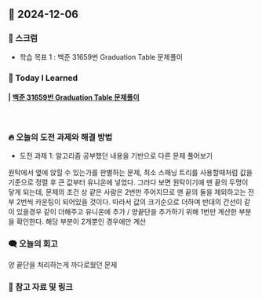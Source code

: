 ## 📆 2024-12-06

### 🔔 스크럼

- 학습 목표 1 : 백준 31659번 Graduation Table 문제풀이
  <br/>


### 🚀 Today I Learned


#### | [백준 31659번 Graduation Table 문제풀이](https://github.com/availrum/newb/blob/main/graduationtable.cpp)

<br/>

### 🔥 오늘의 도전 과제와 해결 방법

- 도전 과제 1: 알고리즘 공부했던 내용을 기반으로 다른 문제 풀어보기
  <br/>

원탁에서 옆에 앉힐 수 있는가를 판별하는 문제, 최소 스패닝 트리를 사용할때처럼 값을 기준으로 정렬 후 큰 값부터 유니온에 넣었다.
그러다 보면 원탁이기에 맨 끝의 두명이 닿게 되는데, 문제의 조건 상 같은 사람은 2번만 주어지므로 맨 끝의 둘을 제외하고는 전부 2번씩 카운팅이 되어있을 것이다. 따라서 값의 크기순으로 더하며 반대의 간선이 같이 있을경우 같이 더해주고 유니온에 추가 / 양끝단을 추가하기 위해 1번만 계산한 부분을 확인한다. 해당 부분이 2개뿐인 경우에만 계산
<!-- 그런데 지금 작성하면서 다시 생각해보니 이게 왜 되지? 싶은 구간이 있다. 특정 케이스를 통과못할 것 같은데..-->

### 🗨️ 오늘의 회고

<!--
- 오늘의 학습 경험에 대한 자유로운 생각이나 느낀 점을 기록합니다.
- 성공적인 점, 개선해야 할 점, 새롭게 시도하고 싶은 방법 등을 포함할 수 있습니다.-->

양 끝단을 처리하는게 까다로웠던 문제
<br/>

### 📰 참고 자료 및 링크
